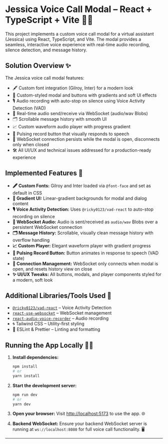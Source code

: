 # Jessica Voice Call Modal – React + TypeScript + Vite 🎤💬

This project implements a custom voice call modal for a virtual assistant (Jessica) using React, TypeScript, and Vite. The modal provides a seamless, interactive voice experience with real-time audio recording, silence detection, and message history.

## Solution Overview ✨

The Jessica voice call modal features:

- 🖋️ Custom font integration (Gilroy, Inter) for a modern look
- 🎨 Custom-styled modal and buttons with gradients and soft UI effects
- 🎙️ Audio recording with auto-stop on silence using Voice Activity Detection (VAD)
- 🔄 Real-time audio send/receive via WebSocket (audio/wav Blobs)
- 🗂️ Scrollable message history with smooth UI
- 📈 Custom waveform audio player with progress gradient
- 🔴 Pulsing record button that visually responds to speech
- 🔌 WebSocket connection persists while the modal is open, disconnects only when closed
- 🛠️ All UI/UX and technical issues addressed for a production-ready experience

## Implemented Features 🚀

- **🖋️ Custom Fonts:** Gilroy and Inter loaded via `@font-face` and set as default in CSS
- **🎨 Gradient UI:** Linear-gradient backgrounds for modal and dialog content
- **🎙️ Voice Activity Detection:** Uses `@ricky0123/vad-react` to auto-stop recording on silence
- **🔄 WebSocket Audio:** Audio is sent/received as `audio/wav` Blobs over a persistent WebSocket connection
- **🗂️ Message History:** Scrollable, visually clean message history with overflow handling
- **📈 Custom Player:** Elegant waveform player with gradient progress
- **🔴 Pulsing Record Button:** Button animates in response to speech (VAD state)
- **🔌 Connection Management:** WebSocket only connects when modal is open, and resets history view on close
- **✨ UI/UX Tweaks:** All buttons, modals, and player components styled for a modern, soft look

## Additional Libraries/Tools Used 🧩

- [`@ricky0123/vad-react`](https://www.npmjs.com/package/@ricky0123/vad-react) – Voice Activity Detection
- [`react-use-websocket`](https://www.npmjs.com/package/react-use-websocket) – WebSocket management
- [`react-audio-voice-recorder`](https://www.npmjs.com/package/react-audio-voice-recorder) – Audio recording
- 🌀 Tailwind CSS – Utility-first styling
- 🧹 ESLint & Prettier – Linting and formatting

## Running the App Locally 🏃‍♂️

1. **Install dependencies:**

   ```sh
   npm install
   # or
   yarn install
   ```

2. **Start the development server:**

   ```sh
   npm run dev
   # or
   yarn dev
   ```

3. **Open your browser:**
   Visit [http://localhost:5173](http://localhost:5173) to use the app. 🌐

4. **Backend WebSocket:**
   Ensure your backend WebSocket server is running at `ws://localhost:8080` for full voice call functionality. 🖥️

---
